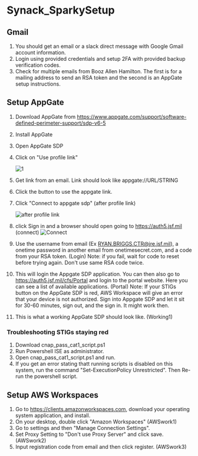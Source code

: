 # Synack_SparkySetup

## Gmail
1) You should get an email or a slack direct message with Google Gmail account information.
2) Login using provided credentials and setup 2FA with provided backup verification codes.
3) Check for multiple emails from Booz Allen Hamilton. The first is for a mailing address to send an RSA token and the second is an AppGate setup instructions.

## Setup AppGate
1) Download AppGate from https://www.appgate.com/support/software-defined-perimeter-support/sdp-v6-5
2) Install AppGate
3) Open AppGate SDP
4) Click on "Use profile link"

   
   ![1](https://github.com/user-attachments/assets/627f2354-2daf-407b-9092-2a73b8d3d461)
   

6) Get link from an email. Link should look like appgate://URL/STRING 
7) Click the button to use the appgate link.
8) Click "Connect to appgate sdp" (after profile link)

   
   ![after profile link](https://github.com/user-attachments/assets/937dea36-a8a5-47da-a35e-ebebc847c63a)
   

10) click Sign in and a browser should open going to https://auth5.jsf.mil (connect)
    ![Connect](https://github.com/user-attachments/assets/1a4cbbe4-8a8b-41df-8de6-6e2a1933c741)
    

0) Use the username from email (Ex RYAN.BRIGGS.CTR@jre.jsf.mil), a onetime password in another email from onetimesecret.com, and a code from your RSA token. (Login) Note: if you fail, wait for code to reset before trying again. Don't use same RSA code twice.
11) This will login the Appgate SDP application. You can then also go to https://auth5.jsf.mil/cfs/Portal and login to the portal website. Here you can see a list of available applications. (Portal)
Note: If your STIGs button on the AppGate SDP is red, AWS Workspace will give an error that your device is not authorized. Sign into Appgate SDP and let it sit for 30-60 minutes, sign out, and the sign in. It might work then.
12) This is what a working AppGate SDP should look like. (Working1)

### Troubleshooting STIGs staying red
1) Download cnap_pass_cat1_script.ps1
2) Run Powershell ISE as administrator.
3) Open cnap_pass_cat1_script.ps1 and run. 
4) If you get an error stating thatt running scripts is disabled on this system, run the command "Set-ExecutionPolicy Unrestricted". Then Re-run the powershell script.

## Setup AWS Workspaces
1) Go to https://clients.amazonworkspaces.com, download your operating system application, and install.
2) On your desktop, double click "Amazon Workspaces" (AWSwork1)
3) Go to settings and then "Manage Connection Settings".
4) Set Proxy Setting to "Don't use Proxy Server" and click save. (AWSwork2)
5) Input registration code from email and then click register. (AWSwork3)

